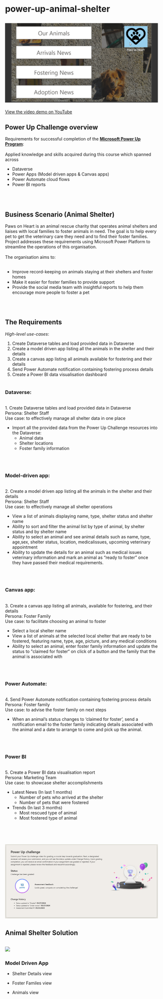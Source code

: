 # power-up-animal-shelter

<h2 align="left"><img src="PawsOnHeart.png"></h2>

[View the video demo on YouTube](https://www.youtube.com/watch?v=ksAsAssvfhA)

## Power Up Challenge overview

Requirements for successful completion of the [**Microsoft Power Up Program**](https://powerup.microsoft.com/):
<br><br>
Applied knowledge and skills acquired during this course which spanned across
<br>
- Dataverse
- Power Apps (Model driven apps & Canvas apps)
- Power Automate cloud flows
- Power BI reports

<br><br>
## Business Scenario (Animal Shelter)
Paws on Heart is an animal rescue charity that operates animal shelters and liaises with local families to foster animals in need. 
The goal is to help every pet to get the veterinary care they need and to find their foster families.
Project addresses these requirements using Microsoft Power Platform to streamline the operations of this organisation.
<br><br>
The organisation aims to:
<br><br>

- Improve record-keeping on animals staying at their shelters and foster homes
- Make it easier for foster families to provide support
- Provide the social media team with insightful reports to help them encourage more people to foster a pet
 
<br><br>
## The Requirements
*High-level use-cases*:
<br>
1. Create Dataverse tables and load provided data in Dataverse<br>
2. Create a model driven app listing all the animals in the shelter and their details<br>
3. Create a canvas app listing all animals available for fostering and their details<br>
4. Send Power Automate notification containing fostering process details<br>
5. Create a Power BI data visualisation dashboard
<br><br>

### Dataverse:
<br>
1. Create Dataverse tables and load provided data in Dataverse<br>
Persona: Shelter Staff<br>
Use case: to effectively manage all shelter data in one place<br>

- Import all the provided data from the Power Up Challenge resources into the Dataverse:
  - Animal data
  - Shelter locations
  - Foster family information

<br><br>

### Model-driven app:
<br>
2. Create a model driven app listing all the animals in the shelter and their details<br>
Persona: Shelter Staff<br>
Use case: to effectively manage all shelter operations<br>

- View a list of animals displaying name, type, shelter status and shelter name
- Ability to sort and filter the animal list by type of animal, by shelter status and by shelter name
- Ability to select an animal and see animal details such as name, type, age,sex, shelter status, location, medicalissues, upcoming veterinary appointment
- Ability to update the details for an animal such as medical issues veterinary information and mark an animal as “ready to foster” once they have passed their medical requirements.

<br><br>

### Canvas app:
<br>
3. Create a canvas app listing all animals, available for fostering, and their details<br>
Persona: Foster Family<br>
Use case: to facilitate choosing an animal to foster<br>

- Select a local shelter name
- View a list of animals at the selected local shelter that are ready to be fostered, featuring name, type, age, picture, and any medical conditions
- Ability to select an animal, enter foster family information and update the status to "claimed for foster“ on click of a button and the family that the animal is associated with

<br><br>

### Power Automate:
<br>
4. Send Power Automate notification containing fostering process details<br>
Persona: Foster family<br>
Use case: to advise the foster family on next steps<br>

- When an animal’s status changes to ‘claimed for foster’, send a notification email to the foster family indicating details associated with the animal and a date to arrange to come and pick up the animal.

<br><br>

### Power BI
<br>
5. Create a Power BI data visualisation report<br>
Persona: Marketing Team<br>
Use case: to showcase shelter accomplishments<br>

- Latest News (In last 1 months)
  - Number of pets who arrived at the shelter
  - Number of pets that were fostered
- Trends (In last 3 months)
  - Most rescued type of animal
  - Most fostered type of animal

<br><br>
<h2 align="left"><img src="graded.png"></h2>

## Animal Shelter Solution

<h2 align="left"><img src="docs/pictures/home-desktop.jpg"></h2>

### Model Driven App
* Shelter Details view
  
* Foster Familes view
  
* Animals view 






